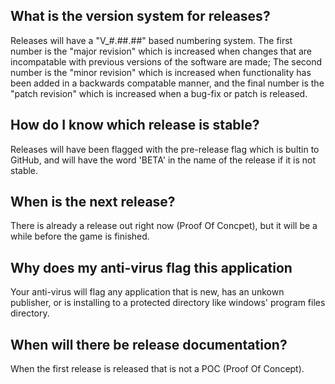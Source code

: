 ## What is the version system for releases?

Releases will have a "V_#.##.##" based numbering system. The first number is the "major revision" which is increased when changes that are
incompatable with previous versions of the software are made; The second number is the "minor revision" which is increased when functionality has
been added in a backwards compatable manner, and the final number is the "patch revision" which is increased when a bug-fix or patch is released.

## How do I know which release is stable?
Releases will have been flagged with the pre-release flag which is bultin to GitHub, and will have the word 'BETA' in the name of the release if it is not stable.

## When is the next release?
There is already a release out right now (Proof Of Concpet), but it will be a while before the game is finished.

## Why does my anti-virus flag this application
Your anti-virus will flag any application that is new, has an unkown publisher, or is installing to a protected directory like windows' program files directory.

## When will there be release documentation?
When the first release is released that is not a POC (Proof Of Concept).
